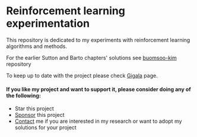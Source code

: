 # Reinforcement learning experimentation

This repository is dedicated to my experiments with reinforcement learning algorithms and methods.

For the earlier Sutton and Barto chapters' solutions see [buomsoo-kim](https://github.com/buomsoo-kim/Tabular-RL-with-Python) repository

To keep up to date with the project please check [Gigala](https://gigala.io/) page.

#### If you like my project and want to support it, please consider doing any of the following: ####
* Star this project
* [Sponsor](https://www.paypal.me/gigatskhondia) this project 
* [Contact](https://gigala.io/) me if you are interested in my research or want to adopt my solutions for your project
